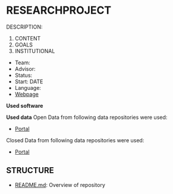 RESEARCHPROJECT
==============================

DESCRIPTION: 
1. CONTENT
2. GOALS
3. INSTITUTIONAL 

- Team: 
- Advisor: 
- Status: 
- Start: DATE
- Language: 
- [Webpage](URL) 

**Used software**

**Used data**
Open Data from following data repositories were used:
- [Portal](URL)

Closed Data from following data repositories were used:
- [Portal](URL)

## STRUCTURE
- [README.md](README.md): Overview of repository



